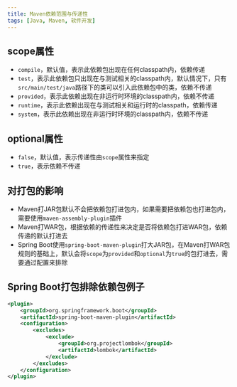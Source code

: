 ```yaml
---
title: Maven依赖范围与传递性
tags: [Java, Maven, 软件开发]
---
```


## scope属性

* `compile`，默认值，表示此依赖包出现在任何classpath内，依赖传递
* `test`，表示此依赖包只出现在与测试相关的classpath内，默认情况下，只有`src/main/test/java`路径下的类可以引入此依赖包中的类，依赖不传递
* `provided`，表示此依赖出现在非运行时环境的classpath内，依赖不传递
* `runtime`，表示此依赖出现在与测试相关和运行时的classpath，依赖传递
* `system`，表示此依赖出现在非运行时环境的classpath内，依赖不传递

## optional属性

* `false`，默认值，表示传递性由`scope`属性来指定
* `true`，表示依赖不传递

## 对打包的影响

* Maven打JAR包默认不会把依赖包打进包内，如果需要把依赖包也打进包内，需要使用`maven-assembly-plugin`插件
* Maven打WAR包，根据依赖的传递性来决定是否将依赖包打进WAR包，依赖传递的默认打进去
* Spring Boot使用`spring-boot-maven-plugin`打大JAR包，在Maven打WAR包规则的基础上，默认会将`scope`为`provided`和`optional`为`true`的包打进去，需要通过配置来排除

## Spring Boot打包排除依赖包例子

```xml
<plugin>  
    <groupId>org.springframework.boot</groupId>  
    <artifactId>spring-boot-maven-plugin</artifactId>  
    <configuration>
        <excludes>
            <exclude>
                <groupId>org.projectlombok</groupId>  
                <artifactId>lombok</artifactId>  
            </exclude>
        </excludes>
    </configuration>
</plugin>
```